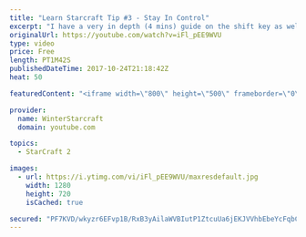 ```yaml
---
title: "Learn Starcraft Tip #3 - Stay In Control"
excerpt: "I have a very in depth (4 mins) guide on the shift key as well here https://www.youtube.com/watch?v=7x9pHr544oY"
originalUrl: https://youtube.com/watch?v=iFl_pEE9WVU
type: video
price: Free
length: PT1M42S
publishedDateTime: 2017-10-24T21:18:42Z
heat: 50

featuredContent: "<iframe width=\"800\" height=\"500\" frameborder=\"0\" src=\"https://www.youtube.com/embed/iFl_pEE9WVU\" allow=\"accelerometer; autoplay; encrypted-media; gyroscope; picture-in-picture\" allowfullscreen></iframe>"

provider:
  name: WinterStarcraft
  domain: youtube.com

topics:
  - StarCraft 2

images:
  - url: https://i.ytimg.com/vi/iFl_pEE9WVU/maxresdefault.jpg
    width: 1280
    height: 720
    isCached: true

secured: "PF7KVD/wkyzr6EFvp1B/RxB3yAilaWVBIutP1ZtcuUa6jEKJVVhbEbeYcFqbCehzqyWfHf4MbzuXXXv8TspKeQgOVrV4z5QWIX0P+59d3zBA37wjilMPQWSrfTYrwwmMPmxsXK1sagJpSlXodo2HLCDwuq9r4TAgy+3fT+aWUjcElSMP3OwpZktbcYnReVjtFl+wEEZkPp1XzFf78283ekANFHSMgtygYveD9kaJzB5PzzDemBdXQU04iA8GNIUbq/8+O7LpYsckBlhL7SoOBYRAbrzy/TIlMZ03oFT/a7LJPjFtmO7iLutzvMpSzSA86Culx27ORctmmCwt7rRfkyecvd7tSlRe+8hV8tCQuRwWqJ3QcSozGcjgBSFkeQq7YRZWGGNSoWUGAQ6AA3bY/CE0cK03hG8wf9Dd/rpG3Qo=;HbFDaoWkwipyOGrjYVKB+w=="
---
```


